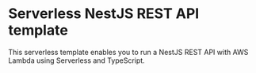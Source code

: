 <!--
title: 'AWS REST API Template (NodeJS & Typescript)'
description: 'This template sets up an AWS Lambda with Typescript for a REST API using NestJS and express'
platform: AWS
language: TypeScript
authorLink: 'https://github.com/cyberworkz/serverless-templates'
authorName: 'Haiko van der Schaaf'
-->
# Serverless NestJS REST API template

This serverless template enables you to run a NestJS REST API with AWS Lambda using Serverless and TypeScript.






